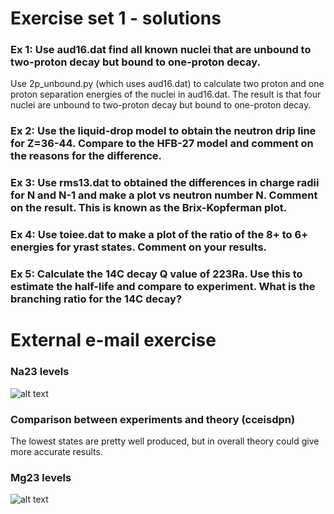 # Exercise set 1 - solutions

### Ex 1: Use aud16.dat find all known nuclei that are unbound to two-proton decay but bound to one-proton decay.
Use 2p_unbound.py (which uses aud16.dat) to calculate two proton and one proton separation energies of the nuclei in aud16.dat. The result is that four nuclei are unbound to two-proton decay but bound to one-proton decay. 

### Ex 2: Use the liquid-drop model to obtain the neutron drip line for Z=36-44. Compare to the HFB-27 model and comment on the reasons for the difference.

### Ex 3: Use rms13.dat to obtained the differences in charge radii for N and N-1 and make a plot vs neutron number N. Comment on the result. This is known as the Brix-Kopferman plot.

### Ex 4: Use toiee.dat to make a plot of the ratio of the 8+ to 6+ energies for yrast states. Comment on your results.

### Ex 5: Calculate the 14C decay Q value of 223Ra. Use this to estimate the half-life and compare to experiment. What is the branching ratio for the 14C decay?

# External e-mail exercise

### Na23 levels
![alt text](https://github.com/tikrneva/Talent2017-Group6/blob/master/Week%201/Exercises/na23y.png)

### Comparison between experiments and theory (cceisdpn)
The lowest states are pretty well produced, but in overall theory could give more accurate results.

### Mg23 levels
![alt text](https://github.com/tikrneva/Talent2017-Group6/blob/master/Week%201/Exercises/mg23y.png)
